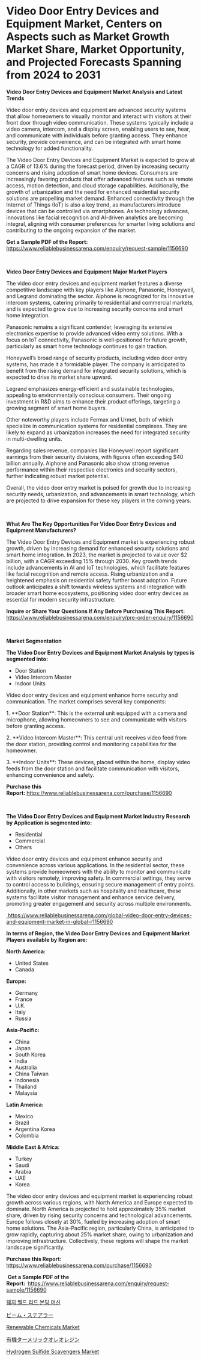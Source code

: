 <p><h1>Video Door Entry Devices and Equipment Market, Centers on Aspects such as Market Growth Market Share, Market Opportunity, and Projected Forecasts Spanning from 2024 to 2031</h1></p><p><strong>Video Door Entry Devices and Equipment Market Analysis and Latest Trends</strong></p>
<p><p>Video door entry devices and equipment are advanced security systems that allow homeowners to visually monitor and interact with visitors at their front door through video communication. These systems typically include a video camera, intercom, and a display screen, enabling users to see, hear, and communicate with individuals before granting access. They enhance security, provide convenience, and can be integrated with smart home technology for added functionality.</p><p>The Video Door Entry Devices and Equipment Market is expected to grow at a CAGR of 13.6% during the forecast period, driven by increasing security concerns and rising adoption of smart home devices. Consumers are increasingly favoring products that offer advanced features such as remote access, motion detection, and cloud storage capabilities. Additionally, the growth of urbanization and the need for enhanced residential security solutions are propelling market demand. Enhanced connectivity through the Internet of Things (IoT) is also a key trend, as manufacturers introduce devices that can be controlled via smartphones. As technology advances, innovations like facial recognition and AI-driven analytics are becoming integral, aligning with consumer preferences for smarter living solutions and contributing to the ongoing expansion of the market.</p></p>
<p><strong>Get a Sample PDF of the Report:&nbsp;</strong> <a href="https://www.reliablebusinessarena.com/enquiry/request-sample/1156690">https://www.reliablebusinessarena.com/enquiry/request-sample/1156690</a></p>
<p>&nbsp;</p>
<p><strong>Video Door Entry Devices and Equipment Major Market Players</strong></p>
<p><p>The video door entry devices and equipment market features a diverse competitive landscape with key players like Aiphone, Panasonic, Honeywell, and Legrand dominating the sector. Aiphone is recognized for its innovative intercom systems, catering primarily to residential and commercial markets, and is expected to grow due to increasing security concerns and smart home integration.</p><p>Panasonic remains a significant contender, leveraging its extensive electronics expertise to provide advanced video entry solutions. With a focus on IoT connectivity, Panasonic is well-positioned for future growth, particularly as smart home technology continues to gain traction.</p><p>Honeywell’s broad range of security products, including video door entry systems, has made it a formidable player. The company is anticipated to benefit from the rising demand for integrated security solutions, which is expected to drive its market share upward.</p><p>Legrand emphasizes energy-efficient and sustainable technologies, appealing to environmentally conscious consumers. Their ongoing investment in R&D aims to enhance their product offerings, targeting a growing segment of smart home buyers.</p><p>Other noteworthy players include Fermax and Urmet, both of which specialize in communication systems for residential complexes. They are likely to expand as urbanization increases the need for integrated security in multi-dwelling units.</p><p>Regarding sales revenue, companies like Honeywell report significant earnings from their security divisions, with figures often exceeding $40 billion annually. Aiphone and Panasonic also show strong revenue performance within their respective electronics and security sectors, further indicating robust market potential.</p><p>Overall, the video door entry market is poised for growth due to increasing security needs, urbanization, and advancements in smart technology, which are projected to drive expansion for these key players in the coming years.</p></p>
<p>&nbsp;</p>
<p><strong>What Are The Key Opportunities For Video Door Entry Devices and Equipment Manufacturers?</strong></p>
<p><p>The Video Door Entry Devices and Equipment market is experiencing robust growth, driven by increasing demand for enhanced security solutions and smart home integration. In 2023, the market is projected to value over $2 billion, with a CAGR exceeding 15% through 2030. Key growth trends include advancements in AI and IoT technologies, which facilitate features like facial recognition and remote access. Rising urbanization and a heightened emphasis on residential safety further boost adoption. Future outlook anticipates a shift towards wireless systems and integration with broader smart home ecosystems, positioning video door entry devices as essential for modern security infrastructure.</p></p>
<p><strong>Inquire or Share Your Questions If Any Before Purchasing This Report:</strong> <a href="https://www.reliablebusinessarena.com/enquiry/pre-order-enquiry/1156690">https://www.reliablebusinessarena.com/enquiry/pre-order-enquiry/1156690</a></p>
<p>&nbsp;</p>
<p><strong>Market Segmentation</strong></p>
<p><strong>The Video Door Entry Devices and Equipment Market Analysis by types is segmented into:</strong></p>
<p><ul><li>Door Station</li><li>Video Intercom Master</li><li>Indoor Units</li></ul></p>
<p><p>Video door entry devices and equipment enhance home security and communication. The market comprises several key components: </p><p>1. **Door Station**: This is the external unit equipped with a camera and microphone, allowing homeowners to see and communicate with visitors before granting access. </p><p>   </p><p>2. **Video Intercom Master**: This central unit receives video feed from the door station, providing control and monitoring capabilities for the homeowner. </p><p>3. **Indoor Units**: These devices, placed within the home, display video feeds from the door station and facilitate communication with visitors, enhancing convenience and safety. </p></p>
<p><strong>Purchase this Report:&nbsp;</strong><a href="https://www.reliablebusinessarena.com/purchase/1156690">https://www.reliablebusinessarena.com/purchase/1156690</a></p>
<p>&nbsp;</p>
<p><strong>The Video Door Entry Devices and Equipment Market Industry Research by Application is segmented into:</strong></p>
<p><ul><li>Residential</li><li>Commercial</li><li>Others</li></ul></p>
<p><p>Video door entry devices and equipment enhance security and convenience across various applications. In the residential sector, these systems provide homeowners with the ability to monitor and communicate with visitors remotely, improving safety. In commercial settings, they serve to control access to buildings, ensuring secure management of entry points. Additionally, in other markets such as hospitality and healthcare, these systems facilitate visitor management and enhance service delivery, promoting greater engagement and security across multiple environments.</p></p>
<p><a href="https://www.reliablebusinessarena.com/global-video-door-entry-devices-and-equipment-market-in-global-r1156690">&nbsp;https://www.reliablebusinessarena.com/global-video-door-entry-devices-and-equipment-market-in-global-r1156690</a></p>
<p><strong>In terms of Region, the Video Door Entry Devices and Equipment Market Players available by Region are:</strong></p>
<p>
    <p> <strong> North America: </strong>
        <ul>
            <li>United States</li>
            <li>Canada</li>
        </ul>
        </p> 
    <p> <strong> Europe: </strong>
        <ul>
            <li>Germany</li>
            <li>France</li>
            <li>U.K.</li>
            <li>Italy</li>
            <li>Russia</li>
        </ul>
        </p> 
    <p> <strong> Asia-Pacific: </strong>
        <ul>
            <li>China</li>
            <li>Japan</li>
            <li>South Korea</li>
            <li>India</li>
            <li>Australia</li>
            <li>China Taiwan</li>
            <li>Indonesia</li>
            <li>Thailand</li>
            <li>Malaysia</li>
        </ul>
        </p> 
    <p> <strong> Latin America: </strong>
        <ul>
            <li>Mexico</li>
            <li>Brazil</li>
            <li>Argentina Korea</li>
            <li>Colombia</li>
        </ul>
        </p> 
    <p> <strong> Middle East & Africa: </strong>
        <ul>
            <li>Turkey</li>
            <li>Saudi</li>
            <li>Arabia</li>
            <li>UAE</li>
            <li>Korea</li>
        </ul>
    </p>
    </p>
<p><p>The video door entry devices and equipment market is experiencing robust growth across various regions, with North America and Europe expected to dominate. North America is projected to hold approximately 35% market share, driven by rising security concerns and technological advancements. Europe follows closely at 30%, fueled by increasing adoption of smart home solutions. The Asia-Pacific region, particularly China, is anticipated to grow rapidly, capturing about 25% market share, owing to urbanization and improving infrastructure. Collectively, these regions will shape the market landscape significantly.</p></p>
<p><strong>Purchase this Report: </strong><a href="https://www.reliablebusinessarena.com/purchase/1156690">https://www.reliablebusinessarena.com/purchase/1156690</a></p>
<p>&nbsp;<strong>Get a Sample PDF of the Report:&nbsp;&nbsp;</strong><a href="https://www.reliablebusinessarena.com/enquiry/request-sample/1156690">https://www.reliablebusinessarena.com/enquiry/request-sample/1156690</a></p>
<p><strong></strong></p>
<p><p><a href="https://medium.com/@anil.parihar/2024%EB%85%84%EB%B6%80%ED%84%B0-2031%EB%85%84%EA%B9%8C%EC%A7%80%EC%9D%98-%EC%9B%A8%EC%A7%80-%EC%9A%A9%EC%A0%91-%EB%A6%AC%EB%93%9C-%EB%B3%B8%EB%94%A9-%EB%A8%B8%EC%8B%A0-%EC%8B%9C%EC%9E%A5-%EC%A0%84%EB%A7%9D-%EB%B0%8F-%EC%98%88%EC%B8%A1-fff19b181dc1">웨지 웰드 리드 본딩 머신</a></p><p><a href="https://medium.com/@tomienow6767d/beam-steerers-market-%E3%81%AF-%E3%82%B3%E3%82%B9%E3%83%88%E7%AE%A1%E7%90%86%E3%81%A8%E5%8A%B9%E7%8E%87%E5%90%91%E4%B8%8A%E3%82%92%E5%84%AA%E5%85%88%E3%81%97%E3%81%BE%E3%81%99-%E3%81%95%E3%82%89%E3%81%AB-%E5%A0%B1%E5%91%8A%E6%9B%B8%E3%81%AF%E5%B8%82%E5%A0%B4%E3%81%AE%E9%9C%80%E8%A6%81%E9%9D%A2%E3%81%A8%E4%BE%9B%E7%B5%A6%E9%9D%A2%E3%81%AE%E4%B8%A1%E6%96%B9%E3%82%92%E3%82%AB%E3%83%90%E3%83%BC%E3%81%97%E3%81%A6%E3%81%84%E3%81%BE%E3%81%99-beam-steerers-%E5%B8%82%E5%A0%B4%E3%81%AF-2024-%E3%81%8B%E3%82%89-89e9bcf779da">ビーム・ステアラー</a></p><p><a href="https://issuu.com/reportprime-2/docs/renewable-chemicals-market-size-203_dbd6cc8c67ec40">Renewable Chemicals Market</a></p><p><a href="https://medium.com/@eduardoramez/organic-turmeric-oleoresin-market-%E3%81%AE%E3%82%B0%E3%83%AD%E3%83%BC%E3%83%90%E3%83%AB%E5%B8%82%E5%A0%B4%E6%A6%82%E8%A6%81%E3%81%AF-%E4%B8%96%E7%95%8C%E3%81%8A%E3%82%88%E3%81%B3%E4%B8%BB%E8%A6%81%E5%B8%82%E5%A0%B4%E3%81%AB%E3%81%8A%E3%81%91%E3%82%8B%E6%A5%AD%E7%95%8C%E3%81%AB%E5%BD%B1%E9%9F%BF%E3%82%92%E4%B8%8E%E3%81%88%E3%82%8B%E4%B8%BB%E8%A6%81%E3%81%AA%E3%83%88%E3%83%AC%E3%83%B3%E3%83%89%E3%81%AB%E3%81%A4%E3%81%84%E3%81%A6-%E7%8B%AC%E8%87%AA%E3%81%AE%E8%A6%96%E7%82%B9%E3%82%92%E6%8F%90%E4%BE%9B%E3%81%97%E3%81%BE%E3%81%99-9bdcdd2c3669">有機ターメリックオレオレジン</a></p><p><a href="https://www.linkedin.com/pulse/global-hydrogen-sulfide-scavengers-market-projected-grow-cagr-105-7eexc?trackingId=K1FYsWt%2FRqClWAO1KrJRYw%3D%3D">Hydrogen Sulfide Scavengers Market</a></p></p>